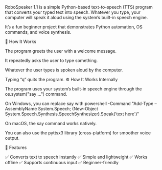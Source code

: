 RoboSpeaker 1.1 is a simple Python-based text-to-speech (TTS) program that converts your typed text into speech.
Whatever you type, your computer will speak it aloud using the system’s built-in speech engine.

It’s a fun beginner project that demonstrates Python automation, OS commands, and voice synthesis.

🧠 How It Works

The program greets the user with a welcome message.

It repeatedly asks the user to type something.

Whatever the user types is spoken aloud by the computer.

Typing “q” quits the program.
⚙️ How It Works Internally

The program uses your system’s built-in speech engine through the os.system("say ...") command.

On Windows, you can replace say with powershell -Command "Add-Type –AssemblyName System.Speech; (New-Object System.Speech.Synthesis.SpeechSynthesizer).Speak('text here')"

On macOS, the say command works natively.

You can also use the pyttsx3 library (cross-platform) for smoother voice output.

🚀 Features

✅ Converts text to speech instantly
✅ Simple and lightweight
✅ Works offline
✅ Supports continuous input
✅ Beginner-friendly
